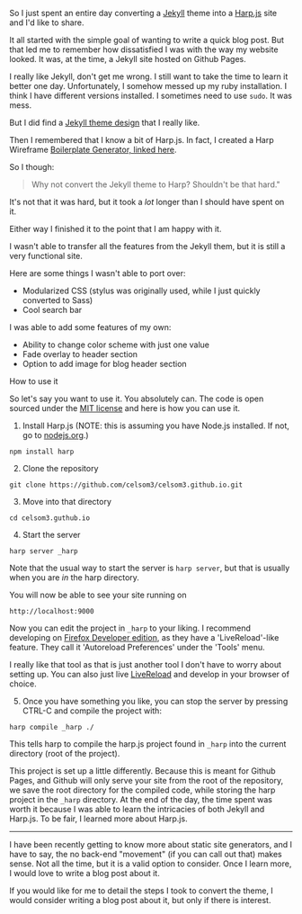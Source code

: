 So I just spent an entire day converting a [Jekyll](http://Jekyllrb.com/) theme into a [Harp.js](http://harpjs.com/) site and I'd like to share.

It all started with the simple goal of wanting to write a quick blog post. But that led me to remember how dissatisfied I was with the way my website looked. It was, at the time, a Jekyll site hosted on Github Pages.

I really like Jekyll, don't get me wrong. I still want to take the time to learn it better one day. Unfortunately, I somehow messed up my ruby installation. I think I have different versions installed. I sometimes need to use `sudo`. It was mess.

But I did find a [Jekyll theme design](http://jekyllthemes.org/themes/will-jekyll-template/) that I really like.

Then I remembered that I know a bit of Harp.js. In fact, I created a Harp Wireframe [Boilerplate Generator, linked here](https://github.com/celsom3/Harp-Bootstrap-Starter).

So I though:
>Why not convert the Jekyll theme to Harp? Shouldn't be that hard."

It's not that it was hard, but it took a *lot* longer than I should have spent on it.

Either way I finished it to the point that I am happy with it.

I wasn't able to transfer all the features from the Jekyll them, but it is still a very functional site.

Here are some things I wasn't able to port over:

- Modularized CSS (stylus was originally used, while I just quickly converted to Sass)
- Cool search bar

I was able to add some features of my own:

- Ability to change color scheme with just one value
- Fade overlay to header section
- Option to add image for blog header section

How to use it

So let's say you want to use it. You absolutely can. The code is open sourced under the [MIT license](https://opensource.org/licenses/MIT) and here is how you can use it.

1. Install Harp.js (NOTE: this is assuming you have Node.js installed. If not, go to [nodejs.org](https://nodejs.org).)

```
npm install harp
```

2. Clone the repository

```
git clone https://github.com/celsom3/celsom3.github.io.git
```

3. Move into that directory

```
cd celsom3.guthub.io
```

4. Start the server

```
harp server _harp
```

Note that the usual way to start the server is `harp server`, but that is usually when you are _in_ the harp directory.

You will now be able to see your site running on

```
http://localhost:9000
```

Now you can edit the project in `_harp` to your liking. I recommend developing on [Firefox Developer edition](https://www.mozilla.org/en-US/firefox/developer/?utm_medium=paidsearch&utm_source=google&utm_campaign=DEV2015Q4), as they have a 'LiveReload'-like feature. They call it 'Autoreload Preferences' under the 'Tools' menu.

I really like that tool as that is just another tool I don't have to worry about setting up. You can also just live [LiveReload](http://livereload.com/) and develop in your browser of choice.

5. Once you have something you like, you can stop the server by pressing CTRL-C and compile the project with:

```
harp compile _harp ./
```

This tells harp to compile the harp.js project found in `_harp` into the current directory (root of the project).

This project is set up a little differently. Because this is meant for Github Pages, and Github will only serve your site from the root of the repository, we save the root directory for the compiled code, while storing the harp project in the `_harp` directory.
At the end of the day, the time spent was worth it because I was able to learn the intricacies of both Jekyll and Harp.js. To be fair, I learned more about Harp.js.

---

I have been recently getting to know more about static site generators, and I have to say, the no back-end "movement" (if you can call out that) makes sense. Not all the time, but it is a valid option to consider. Once I learn more, I would love to write a blog post about it.

If you would like for me to detail the steps I took to convert the theme, I would consider writing a blog post about it, but only if there is interest.
